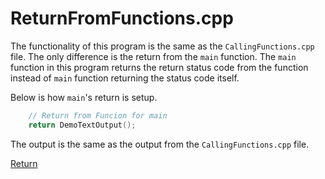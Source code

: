 # ReturnFromFunctions.cpp

The functionality of this program is the same as the `CallingFunctions.cpp` file. 
The only difference is the return from the `main` function. The `main` function in this 
program returns the return status code from the function instead of `main` function returning
the status code itself.

Below is how `main`'s return is setup.

```c++
    // Return from Funcion for main
    return DemoTextOutput();
```
The output is the same as the output from the `CallingFunctions.cpp` file. 

[Return](./README.md)